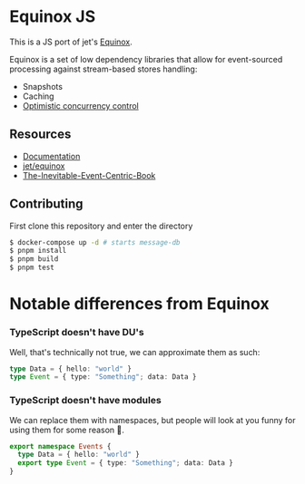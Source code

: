 # Equinox JS

This is a JS port of jet's [Equinox](https://github.com/jet/equinox).

Equinox is a set of low dependency libraries that allow for event-sourced processing against stream-based stores handling:

- Snapshots
- Caching
- [Optimistic concurrency control](https://en.wikipedia.org/wiki/Optimistic_concurrency_control)

## Resources

- [Documentation](https://nordfjord.github.io/equinox-js/docs/intro)
- [jet/equinox](https://github.com/jet/equinox)
- [The-Inevitable-Event-Centric-Book](https://github.com/ylorph/The-Inevitable-Event-Centric-Book/issues)

## Contributing

First clone this repository and enter the directory

```sh
$ docker-compose up -d # starts message-db
$ pnpm install
$ pnpm build
$ pnpm test
```

# Notable differences from Equinox

### TypeScript doesn't have DU's

Well, that's technically not true, we can approximate them as such:

```typescript
type Data = { hello: "world" }
type Event = { type: "Something"; data: Data }
```

### TypeScript doesn't have modules

We can replace them with namespaces, but people will look at you funny for using them
for some reason 🤷.

```typescript
export namespace Events {
  type Data = { hello: "world" }
  export type Event = { type: "Something"; data: Data }
}
```
